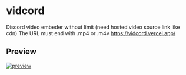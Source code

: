 # vidcord
Discord video embeder without limit (need hosted video source link like cdn)
The URL must end with .mp4 or .m4v
https://vidcord.vercel.app/

## Preview
[![preview](https://img.youtube.com/vi/iF2mMNOaBLc/0.jpg)](https://www.youtube.com/watch?v=iF2mMNOaBLc)
